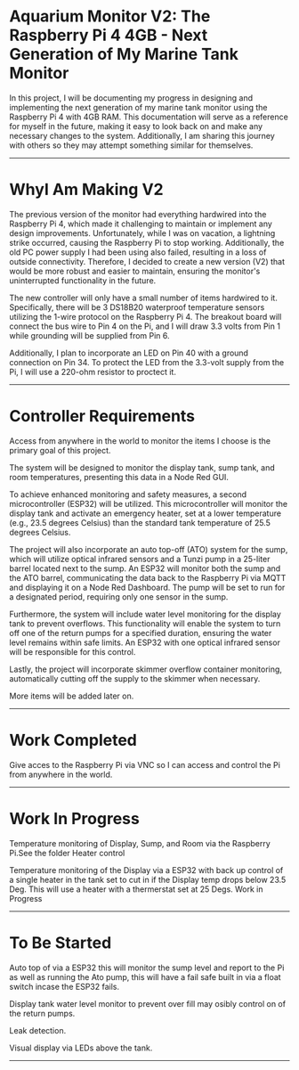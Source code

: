 #  Aquarium Monitor V2: The Raspberry Pi 4 4GB - Next Generation of My Marine Tank Monitor

In this project, I will be documenting my progress in designing and implementing the next generation of my marine tank monitor using the Raspberry Pi 4 with 4GB RAM. This documentation will serve as a reference for myself in the future, making it easy to look back on and make any necessary changes to the system. Additionally, I am sharing this journey with others so they may attempt something similar for themselves.

 ------
# WhyI Am Making V2

The previous version of the monitor had everything hardwired into the Raspberry Pi 4, which made it challenging to maintain or implement any design improvements. Unfortunately, while I was on vacation, a lightning strike occurred, causing the Raspberry Pi to stop working. Additionally, the old PC power supply I had been using also failed, resulting in a loss of outside connectivity. Therefore, I decided to create a new version (V2) that would be more robust and easier to maintain, ensuring the monitor's uninterrupted functionality in the future.

The new controller will only have a small number of items hardwired to it. Specifically, there will be 3 DS18B20 waterproof temperature sensors utilizing the 1-wire protocol on the Raspberry Pi 4. The breakout board will connect the bus wire to Pin 4 on the Pi, and I will draw 3.3 volts from Pin 1 while grounding will be supplied from Pin 6.

Additionally, I plan to incorporate an LED on Pin 40 with a ground connection on Pin 34. To protect the LED from the 3.3-volt supply from the Pi, I will use a 220-ohm resistor to proctect it.

 ------

# Controller Requirements

Access from anywhere in the world to monitor the items I choose is the primary goal of this project.

The system will be designed to monitor the display tank, sump tank, and room temperatures, presenting this data in a Node Red GUI.

To achieve enhanced monitoring and safety measures, a second microcontroller (ESP32) will be utilized. This microcontroller will monitor the display tank and activate an emergency heater, set at a lower temperature (e.g., 23.5 degrees Celsius) than the standard tank temperature of 25.5 degrees Celsius.

The project will also incorporate an auto top-off (ATO) system for the sump, which will utilize optical infrared sensors and a Tunzi pump in a 25-liter barrel located next to the sump. An ESP32 will monitor both the sump and the ATO barrel, communicating the data back to the Raspberry Pi via MQTT and displaying it on a Node Red Dashboard. The pump will be set to run for a designated period, requiring only one sensor in the sump.

Furthermore, the system will include water level monitoring for the display tank to prevent overflows. This functionality will enable the system to turn off one of the return pumps for a specified duration, ensuring the water level remains within safe limits. An ESP32 with one optical infrared sensor will be responsible for this control.

Lastly, the project will incorporate skimmer overflow container monitoring, automatically cutting off the supply to the skimmer when necessary.

More items will be added later on.

-----

# Work Completed

Give acces to the Raspberry Pi via VNC so I can access and control the Pi from anywhere in the world.




----

# Work In Progress

Temperature monitoring of Display, Sump, and Room via the Raspberry Pi.See the folder Heater control

Temperature monitoring of the Display via a ESP32 with back up control of a single heater in the tank set to cut in if the Display temp drops below 23.5 Deg. This will use a heater with a thermerstat set at 25 Degs. Work in Progress

----

# To Be Started

Auto top of via a ESP32 this will monitor the sump level and report to the Pi as well as running the Ato pump, this will have a fail safe built in via a float switch incase the ESP32 fails.

Display tank water level monitor to prevent over fill may osibly control on of the return pumps.

Leak detection.

Visual display via LEDs above the tank.

----



